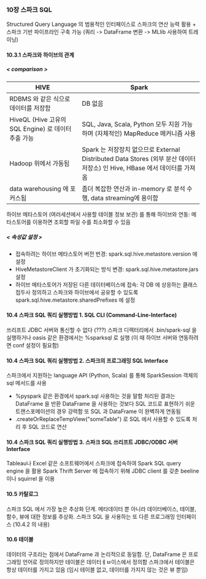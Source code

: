 ### 10장 스파크 SQL

Structured Query Language 의 범용적인 인터페이스로 스파크의 연산 능력 활용 + 스파크 기반 파이프라인 구축 가능 (쿼리 -> DataFrame 변환 -> MLlib 사용하여 트레이닝) 


#### 10.3.1 스파크와 하이브의 관계
##### < comparison >
| HIVE | Spark |
| --- | --- |
| RDBMS 와 같은 식으로 데이터를 저장함 | DB 없음 |
| HiveQL (Hive 고유의 SQL Engine) 로 데이터 추출 가능 | SQL, Java, Scala, Python 모두 지원 가능하며 (자체적인) MapReduce 메커니즘 사용 | 
| Hadoop 위에서 가동됨 | Spark 는 저장장치 없으므로 External Distributed Data Stores (외부 분산 데이터 저장소) 인 Hive, HBase 에서 데이터를 가져옴 | 
| data warehousing 에 포커스됨 | 좀더 복잡한 연산과 in-memory 로 분석 수행, data streaming에 용이함 |

하이브 메타스토어 (여러세션에서 사용할 테이블 정보 보관) 를 통해 하이브와 연동: 메타스토어를 이용하면 조회할 파일 수를 최소화할 수 있음  

##### < 속성값 설정 >
- 접속하려는 하이브 메타스토어 버전 번경: spark.sql.hive.metastore.version 에 설정
- HiveMetastoreClient 가 초기화되는 방식 변경: spark.sql.hive.metastore.jars 설정
- 하이브 메타스토어가 저장된 다른 데이터베이스에 접속: 각 DB 에 상응하는 클래스 접두사 정의하고 스파크와 하이브에서 공유할 수 있도록 spark.sql.hive.metastore.sharedPrefixes 에 설정

#### 10.4 스파크 SQL 쿼리 실행방법 1. SQL CLI (Command-Line-Interface)
쓰리프트 JDBC 서버와 통신할 수 없다 (???) 
스파크 디렉터리에서 .bin/spark-sql 을 실행하거나 oasis 같은 환경에서는 %sparksql 로 실행 (이 때 하이브 서버와 연동하려면 conf 설정이 필요함) 

#### 10.4 스파크 SQL 쿼리 실행방법 2. 스파크의 프로그래밍 SQL Interface
스파크에서 지원하는 language API (Python, Scala) 를 통해 SparkSession 객체의 sql 메서드를 사용 
- %pyspark 같은 환경에서 spark.sql 사용하는 것을 말함 
처리된 결과는 DataFrame 을 반환
DataFrame 을 사용하는 것보다 SQL 코드로 표현하기 쉬운 트랜스포메이션의 경우 강력함 
또 SQL 과 DataFrame 이 완벽하게 연동됨 
- .createOrReplaceTempView("someTable") 로 SQL 에서 사용할 수 있도록 처리 후 SQL 코드로 연산 

#### 10.4 스파크 SQL 쿼리 실행방법 3. 스파크 SQL 쓰리프트 JDBC/ODBC 서버 Interface
Tableau나 Excel 같은 소프트웨어에서 스파크에 접속하여 Spark SQL query engine 을 활용 
Spark Thrift Server 에 접속하기 위해 JDBC client 를 갖춘 beeline 이나 squirrel 을 이용

#### 10.5 카탈로그 
스파크 SQL 에서 가장 높은 추상화 단계. 메타데이터 뿐 아니라 데이터베이스, 테이블, 함수, 뷰에 대한 정보를 추상화. 스파크 SQL 을 사용하는 또 다른 프로그래밍 인터페이스 (10.4.2 의 내용) 

#### 10.6 테이블 
데이터의 구조라는 점에서 DataFrame 과 논리적으로 동일함. 단, DataFrame 은 프로그래밍 언어로 정의하지만 테이블은 데이터ㅔㅂ이스에서 정의함 
스파크에서 테이블은 항상 데이터를 가지고 있음 (임시 테이블 없고, 데이터를 가지지 않는 것은 뷰 뿐임) 

